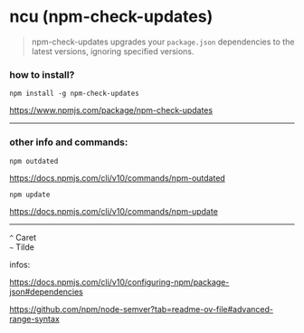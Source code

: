# ncu (npm-check-updates)
              
> npm-check-updates upgrades your `package.json` dependencies to the latest versions, ignoring specified versions.                                    

### how to install?
```shell
npm install -g npm-check-updates
```
https://www.npmjs.com/package/npm-check-updates     

----
### other info and commands:

```shell
npm outdated
```

https://docs.npmjs.com/cli/v10/commands/npm-outdated

```shell
npm update
```
https://docs.npmjs.com/cli/v10/commands/npm-update

---

`^` Caret  
`~` Tilde  

infos:

https://docs.npmjs.com/cli/v10/configuring-npm/package-json#dependencies

https://github.com/npm/node-semver?tab=readme-ov-file#advanced-range-syntax
